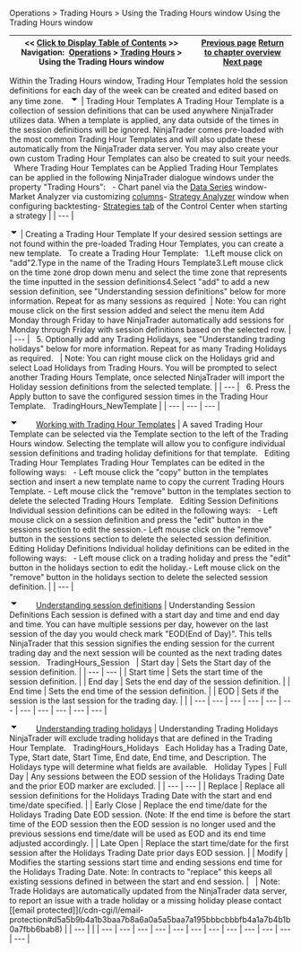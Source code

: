 ﻿
Operations \> Trading Hours \> Using the Trading Hours window
Using the Trading Hours window

| \<\< [Click to Display Table of Contents](using_the_trading_hours_window.md) \>\> **Navigation:**     [Operations](operations.md) \> [Trading Hours](trading_hours.md) \> Using the Trading Hours window | [Previous page](trading_hours.md) [Return to chapter overview](trading_hours.md) [Next page](window_tabs.md) |
| --- | --- |
Within the Trading Hours window, Trading Hour Templates hold the session definitions for each day of the week can be created and edited based on any time zone. 
 
![tog_minus](tog_minus.gif)
| Trading Hour Templates A Trading Hour Template is a collection of session definitions that can be used anywhere NinjaTrader utilizes data. When a template is applied, any data outside of the times in the session definitions will be ignored. NinjaTrader comes pre\-loaded with the most common Trading Hour Templates and will also update these automatically from the NinjaTrader data server. You may also create your own custom Trading Hour Templates can also be created to suit your needs.   Where Trading Hour Templates can be Applied Trading Hour Templates can be applied in the following NinjaTrader dialogue windows under the property "Trading Hours":   - Chart panel via the [Data Series](working_with_price_data.md) window- Market Analyzer via customizing [columns](working_with_columns.md)- [Strategy Analyzer](strategy_analyzer.md) window when configuring backtesting- [Strategies tab](strategies_tab2.md) of the Control Center when starting a strategy |
| --- |

![tog_minus](tog_minus.gif)
| Creating a Trading Hour Template If your desired session settings are not found within the pre\-loaded Trading Hour Templates, you can create a new template.   To create a Trading Hour Template:   1\.Left mouse click on "add"2\.Type in the name of the Trading Hours Template3\.Left mouse click on the time zone drop down menu and select the time zone that represents the time inputted in the session definitions4\.Select "add" to add a new session definition, see "Understanding session definitions" below for more information. Repeat for as many sessions as required    | Note: You can right mouse click on the first session added and select the menu item Add Monday through Friday to have NinjaTrader automatically add sessions for Monday through Friday with session definitions based on the selected row. | | --- |      5\. Optionally add any Trading Holidays, see "Understanding trading holidays" below for more information. Repeat for as many Trading Holidays as required.     | Note: You can right mouse click on the Holidays grid and select Load Holidays from Trading Hours. You will be prompted to select another Trading Hours Template, once selected NinjaTrader will import the Holiday session definitions from the selected template. | | --- |      6\. Press the Apply button to save the configured session times in the Trading Hour Template.    TradingHours_NewTemplate |
| --- | --- | --- |

![tog_minus](tog_minus.gif)        [Working with Trading Hour Templates](javascript:HMToggle('toggle','WorkingWithTradingHourTemplates','WorkingWithTradingHourTemplates_ICON'))
| A saved Trading Hour Template can be selected via the Template section to the left of the Trading Hours window. Selecting the template will allow you to configure individual session definitions and trading holiday definitions for that template.    Editing Trading Hour Templates Trading Hour Templates can be edited in the following ways:   - Left mouse click the "copy" button in the templates section and insert a new template name to copy the current Trading Hours Template. - Left mouse click the "remove" button in the templates section to delete the selected Trading Hours Template.   Editing Session Definitions Individual session definitions can be edited in the following ways:   - Left mouse click on a session definition and press the "edit" button in the sessions section to edit the session.- Left mouse click on the "remove" button in the sessions section to delete the selected session definition.  Editing Holiday Definitions Individual holiday definitions can be edited in the following ways:   - Left mouse click on a trading holiday and press the "edit" button in the holidays section to edit the holiday.- Left mouse click on the "remove" button in the holidays section to delete the selected session definition. |
| --- |

![tog_minus](tog_minus.gif)        [Understanding session definitions](javascript:HMToggle('toggle','UnderstandingSessionDefinitions','UnderstandingSessionDefinitions_ICON'))
| Understanding Session Definitions Each session is defined with a start day and time and end day and time. You can have multiple sessions per day, however on the last session of the day you would check mark "EOD(End of Day)". This tells NinjaTrader that this session signifies the ending session for the current trading day and the next session will be counted as the next trading dates session.    TradingHours_Session     | Start day | Sets the Start day of the session definition. | | --- | --- | | Start time | Sets the start time of the session definition. | | End day | Sets the end day of the session definition. | | End time | Sets the end time of the session definition. | | EOD | Sets if the session is the last session for the trading day. | |
| --- | --- | --- | --- | --- | --- | --- | --- | --- | --- | --- |

![tog_minus](tog_minus.gif)        [Understanding trading holidays](javascript:HMToggle('toggle','UnderstandingTradingHolidays','UnderstandingTradingHolidays_ICON'))
| Understanding Trading Holidays  NinjaTrader will exclude trading holidays that are defined in the Trading Hour Template.    TradingHours_Holidays   Each Holiday has a Trading Date, Type, Start date, Start Time, End date, End time, and Description. The Holidays type will determine what fields are available.   Holiday Types   | Full Day | Any sessions between the EOD session of the Holidays Trading Date and the prior EOD marker are excluded. | | --- | --- | | Replace | Replace all session definitions for the Holidays Trading Date with the start and end time/date specified. | | Early Close | Replace the end time/date for the Holidays Trading Date EOD session. (Note: If the end time is before the start time of the EOD session then the EOD session is no longer used and the previous sessions end time/date will be used as EOD and its end time adjusted accordingly. | | Late Open | Replace the start time/date for the first session after the Holidays Trading Date prior days EOD session. | | Modify | Modifies the starting sessions start time and ending sessions end time for the Holidays Trading Date. Note: In contracts to "replace" this keeps all existing sessions defined in between the start and end session. |        | Note: Trade Holidays are automatically updated from the NinjaTrader data server, to report an issue with a trade holiday or a missing holiday please contact [\[email protected]](/cdn-cgi/l/email-protection#d5a5b9b4a1b3baa7b8a6a0a5a5baa7a195bbbcbbbfb4a1a7b4b1b0a7fbb6bab8) | | --- | |
| --- | --- | --- | --- | --- | --- | --- | --- | --- | --- | --- | --- |
